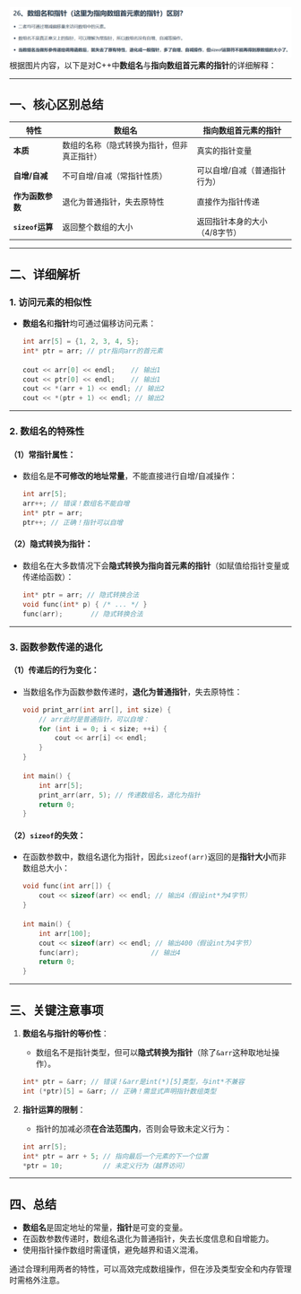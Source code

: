 ![alt text](26image1.png)
根据图片内容，以下是对C++中**数组名**与**指向数组首元素的指针**的详细解释：

---

## **一、核心区别总结**
| **特性**               | **数组名**                                | **指向数组首元素的指针**          |
|------------------------|-----------------------------------------|--------------------------------|
| **本质**               | 数组的名称（隐式转换为指针，但非真正指针）      | 真实的指针变量                   |
| **自增/自减**           | 不可自增/自减（常指针性质）                    | 可以自增/自减（普通指针行为）       |
| **作为函数参数**         | 退化为普通指针，失去原特性                     | 直接作为指针传递                 |
| **`sizeof`运算**        | 返回整个数组的大小                          | 返回指针本身的大小（4/8字节）      |

---

## **二、详细解析**

### **1. 访问元素的相似性**
- **数组名**和**指针**均可通过偏移访问元素：
  ```cpp
  int arr[5] = {1, 2, 3, 4, 5};
  int* ptr = arr; // ptr指向arr的首元素

  cout << arr[0] << endl;    // 输出1
  cout << ptr[0] << endl;    // 输出1
  cout << *(arr + 1) << endl; // 输出2
  cout << *(ptr + 1) << endl; // 输出2
  ```

---

### **2. 数组名的特殊性**
#### （1）**常指针属性**：
- 数组名是**不可修改的地址常量**，不能直接进行自增/自减操作：
  ```cpp
  int arr[5];
  arr++; // 错误！数组名不能自增
  int* ptr = arr;
  ptr++; // 正确！指针可以自增
  ```

#### （2）**隐式转换为指针**：
- 数组名在大多数情况下会**隐式转换为指向首元素的指针**（如赋值给指针变量或传递给函数）：
  ```cpp
  int* ptr = arr; // 隐式转换合法
  void func(int* p) { /* ... */ }
  func(arr);       // 隐式转换合法
  ```

---

### **3. 函数参数传递的退化**
#### （1）**传递后的行为变化**：
- 当数组名作为函数参数传递时，**退化为普通指针**，失去原特性：
  ```cpp
  void print_arr(int arr[], int size) {
      // arr此时是普通指针，可以自增：
      for (int i = 0; i < size; ++i) {
          cout << arr[i] << endl;
      }
  }

  int main() {
      int arr[5];
      print_arr(arr, 5); // 传递数组名，退化为指针
      return 0;
  }
  ```

#### （2）`sizeof`的失效：
- 在函数参数中，数组名退化为指针，因此`sizeof(arr)`返回的是**指针大小**而非数组总大小：
  ```cpp
  void func(int arr[]) {
      cout << sizeof(arr) << endl; // 输出4（假设int*为4字节）
  }

  int main() {
      int arr[100];
      cout << sizeof(arr) << endl; // 输出400（假设int为4字节）
      func(arr);                  // 输出4
      return 0;
  }
  ```

---

## **三、关键注意事项**
1. **数组名与指针的等价性**：
   - 数组名不是指针类型，但可以**隐式转换为指针**（除了`&arr`这种取地址操作）。
   ```cpp
   int* ptr = &arr; // 错误！&arr是int(*)[5]类型，与int*不兼容
   int (*ptr)[5] = &arr; // 正确！需显式声明指针数组类型
   ```

2. **指针运算的限制**：
   - 指针的加减必须**在合法范围内**，否则会导致未定义行为：
   ```cpp
   int arr[5];
   int* ptr = arr + 5; // 指向最后一个元素的下一个位置
   *ptr = 10;          // 未定义行为（越界访问）
   ```

---

## **四、总结**
- **数组名**是固定地址的常量，**指针**是可变的变量。
- 在函数参数传递时，数组名退化为普通指针，失去长度信息和自增能力。
- 使用指针操作数组时需谨慎，避免越界和语义混淆。

通过合理利用两者的特性，可以高效完成数组操作，但在涉及类型安全和内存管理时需格外注意。